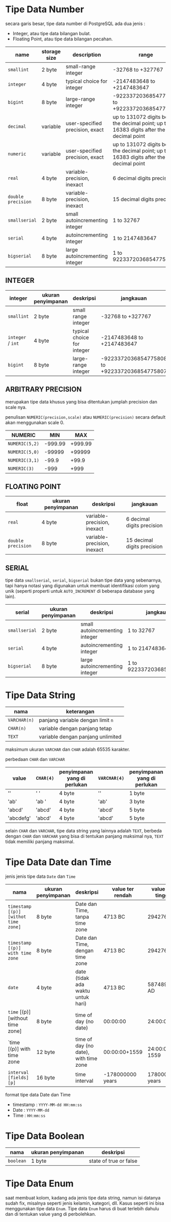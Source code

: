 <h1 id='tipeDataNumber'>Tipe Data Number</h1>

secara garis besar, tipe data number di PostgreSQL ada dua jenis :

- Integer, atau tipe data bilangan bulat.
- Floating Point, atau tipe data bilangan pecahan.

| name               | storage size | description                     | range                                                                                    |
| ------------------ | ------------ | ------------------------------- | ---------------------------------------------------------------------------------------- |
| `smallint`         | 2 byte       | small-range integer             | -32768 to +327767                                                                        |
| `integer`          | 4 byte       | typical choice for integer      | -2147483648 to +2147483647                                                               |
| `bigint`           | 8 byte       | large-range integer             | -9223372036854775808 to +9223372036854775807                                             |
| `decimal`          | variable     | user-specified precision, exact | up to 131072 digits before the decimal point; up to 16383 digits after the decimal point |
| `numeric`          | variable     | user-specified precision, exact | up to 131072 digits before the decimal point; up to 16383 digits after the decimal point |
| `real`             | 4 byte       | variable-precision, inexact     | 6 decimal digits precision                                                               |
| `double precision` | 8 byte       | variable-precision, inexact     | 15 decimal digits precision                                                              |
| `smallserial`      | 2 byte       | small autoincrementing integer  | 1 to 32767                                                                               |
| `serial`           | 4 byte       | autoincrementing integer        | 1 to 2147483647                                                                          |
| `bigserial`        | 8 byte       | large autoincrementing integer  | 1 to 9223372036854775807                                                                 |

<h2 id='integer'>INTEGER</h2>

| integer           | ukuran penyimpanan | deskripsi                  | jangkauan                                    |
| ----------------- | ------------------ | -------------------------- | -------------------------------------------- |
| `smallint`        | 2 byte             | small range integer        | -32768 to +327767                            |
| `integer` / `int` | 4 byte             | typical choice for integer | -2147483648 to +2147483647                   |
| `bigint`          | 8 byte             | large-range integer        | -9223372036854775808 to +9223372036854775807 |

<h2 id='arbitrary'>ARBITRARY PRECISION</h2>

merupakan tipe data khusus yang bisa ditentukan jumplah precision dan scale nya.

penulisan `NUMERIC(precision,scale)` atau `NUMERIC(precision)` secara default akan menggunakan scale 0.

| NUMERIC        | MIN     | MAX     |
| -------------- | ------- | ------- |
| `NUMERIC(5,2)` | -999.99 | +999.99 |
| `NUMERIC(5,0)` | -99999  | +99999  |
| `NUMERIC(3,1)` | -99.9   | +99.9   |
| `NUMERIC(3)`   | -999    | +999    |

<h2 id='float'>FLOATING POINT</h2>

| float              | ukuran penyimpanan | deskripsi                   | jangkauan                   |
| ------------------ | ------------------ | --------------------------- | --------------------------- |
| `real`             | 4 byte             | variable-precision, inexact | 6 decimal digits precision  |
| `double precision` | 8 byte             | variable-precision, inexact | 15 decimal digits precision |

<h2 id='serial'>SERIAL</h2>

tipe data `smallserial`, `serial`, `bigserial` bukan tipe data yang sebenarnya, tapi hanya notasi yang digunakan untuk membuat identifikasi colom yang unik (seperti properti untuk `AUTO_INCREMENT` di beberapa database yang lain).

| serial        | ukuran penyimpanan | deskripsi                      | jangkauan                |
| ------------- | ------------------ | ------------------------------ | ------------------------ |
| `smallserial` | 2 byte             | small autoincrementing integer | 1 to 32767               |
| `serial`      | 4 byte             | autoincrementing integer       | 1 to 2147483647          |
| `bigserial`   | 8 byte             | large autoincrementing integer | 1 to 9223372036854775807 |

<h1 id='tipeDataString'>Tipe Data String</h1>

| nama         | keterangan                        |
| ------------ | --------------------------------- |
| `VARCHAR(n)` | panjang variable dengan limit `n` |
| `CHAR(n)`    | variable dengan panjang tetap     |
| `TEXT`       | variable dengan panjang unlimited |

maksimum ukuran `VARCHAR` dan `CHAR` adalah 65535 karakter.

perbedaan `CHAR` dan `VARCHAR`

| value     | `CHAR(4)` | penyimpanan yang di perlukan | `VARCHAR(4)` | penyimpanan yang di perlukan |
| --------- | --------- | ---------------------------- | ------------ | ---------------------------- |
| ''        | ' '       | 4 byte                       | ''           | 1 byte                       |
| 'ab'      | 'ab '     | 4 byte                       | 'ab'         | 3 byte                       |
| 'abcd'    | 'abcd'    | 4 byte                       | 'abcd'       | 5 byte                       |
| 'abcdefg' | 'abcd'    | 4 byte                       | 'abcd'       | 5 byte                       |

selain `CHAR` dan `VARCHAR`, tipe data string yang lainnya adalah `TEXT`, berbeda dengan `CHAR` dan `VARCHAR` yang bisa di tentukan panjang maksimal nya, `TEXT` tidak memiliki panjang maksimal.

<h1 id='tipeDataDateDanTime'>Tipe Data Date dan Time</h1>

jenis jenis tipe data `Date` dan `Time`

| nama                                 | ukuran penyimpanan | deskripsi                             | value ter rendah | value ter tinggi | resolusi |
| ------------------------------------ | ------------------ | ------------------------------------- | ---------------- | ---------------- | -------- |
| `timestamp [(p)] [withot time zone]` | 8 byte             | Date dan Time, tanpa time zone        | 4713 BC          | 294276 AD        | 1 ms     |
| `timestamp [(p)] with time zone`     | 8 byte             | Date dan Time, dengan time zone       | 4713 BC          | 294276 AD        | 1 ms     |
| `date`                               | 4 byte             | date (tidak ada waktu untuk hari)     | 4713 BC          | 5874897 AD       | 1 day    |
| `time` [(p)] [without time zone]     | 8 byte             | time of day (no date)                 | 00:00:00         | 24:00:00         | 1 ms     |
| `time [(p)] with time zone           | 12 byte            | time of day (no date), with time zone | 00:00:00+1559    | 24:00:00-1559    | 1ms      |
| `interval [fields] [p]`              | 16 byte            | time interval                         | -178000000 years | 178000000 years  | 1 ms     |

format tipe data Date dan Time

- timestamp : `YYYY-MM-dd HH:mm:ss`
- Date : `YYYY-MM-dd`
- Time : `HH:mm:ss`

<h1 id='tipeDataBoolean'>Tipe Data Boolean</h1>

| nama      | ukuran penyimpanan | deskripsi              |
| --------- | ------------------ | ---------------------- |
| `boolean` | 1 byte             | state of true or false |

<h1>Tipe Data Enum</h1>

saat membuat kolom, kadang ada jenis tipe data string, namun isi datanya sudah fix, misalnya seperti jenis kelamin, kategori, dll.
Kasus seperti ini bisa menggunakan tipe data `Enum`.
Tipe data `Enum` harus di buat terlebih dahulu dan di tentukan value yang di perbolehkan.
